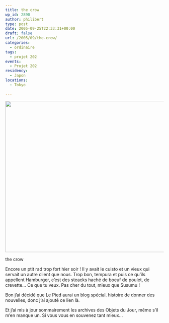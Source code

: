 ```yaml
---
title: the crow
wp_id: 2890
author: philibert
type: post
date: 2005-09-25T22:33:31+00:00
draft: false
url: /2005/09/the-crow/
categories:
  - ordinaire
tags:
  - projet 202
events:
  - Projet 202
residency:
  - Japon
locations:
  - Tokyo

---
```

<div id="attachment_2891" class="wp-caption " style="max-width: 640px">
  <a href="{{< aws >}}/uploads/2012/09/rad2.jpg"><img src="{{< aws >}}/uploads/2012/09/rad2.jpg" alt="" title="rad2" width="640" height="480" class="size-full wp-image-2891" srcset="{{< aws >}}/uploads/2012/09/rad2.jpg 640w, {{< aws >}}/uploads/2012/09/rad2-300x225.jpg 300w, {{< aws >}}/uploads/2012/09/rad2-263x197.jpg 263w" sizes="(max-width: 640px) 100vw, 640px" /></a>
  
  <p class="wp-caption-text">
    the crow
  </p>
</div>

Encore un ptit rad trop fort hier soir ! Il y avait le cuisto et un vieux qui servait un autre client que nous. Trop bon, tempura et puis ce qu&rsquo;ils appellent Hamburger, c&rsquo;est des steacks haché de boeuf de poulet, de crevette&#8230; Ce que tu veux. Pas cher du tout, mieux que Susumu !

Bon j&rsquo;ai décidé que Le Pied aurai un blog spécial. histoire de donner des nouvelles, donc j&rsquo;ai ajouté ce lien là.

Et j&rsquo;ai mis à jour sommairement les archives des Objets du Jour, même s&rsquo;il m&rsquo;en manque un. Si vous vous en souvenez tant mieux&#8230;